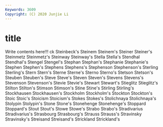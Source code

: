 ```yaml
---
Keywords: 3609
Copyright: (C) 2020 Junjie Li
---
```


# title

Write contents here!!!
ck
Steinbeck's 
Steinem 
Steinem's 
Steiner 
Steiner's 
Steinmetz 
Steinmetz's 
Steinway 
Steinway's 
Stella
Stella's 
Stendhal 
Stendhal's 
Stengel 
Stengel's 
Stephan 
Stephan's 
Stephanie 
Stephanie's 
Stephen
Stephen's 
Stephens 
Stephens's 
Stephenson 
Stephenson's 
Sterling 
Sterling's 
Stern 
Stern's 
Sterne
Sterne's 
Sterno 
Sterno's 
Stetson 
Stetson's 
Steuben 
Steuben's 
Steve 
Steve's 
Steven
Steven's 
Stevens 
Stevens's 
Stevenson 
Stevenson's 
Stevie 
Stevie's 
Stewart 
Stewart's 
Stieglitz
Stieglitz's 
Stilton 
Stilton's 
Stimson 
Stimson's 
Stine 
Stine's 
Stirling 
Stirling's 
Stockhausen
Stockhausen's 
Stockholm 
Stockholm's 
Stockton 
Stockton's 
Stoic 
Stoic's 
Stoicism 
Stoicism's 
Stokes
Stokes's 
Stolichnaya 
Stolichnaya's 
Stolypin 
Stolypin's 
Stone 
Stone's 
Stonehenge 
Stonehenge's 
Stoppard
Stoppard's 
Stout 
Stout's 
Stowe 
Stowe's 
Strabo 
Strabo's 
Stradivarius 
Stradivarius's 
Strasbourg
Strasbourg's 
Strauss 
Strauss's 
Stravinsky 
Stravinsky's 
Streisand 
Streisand's 
Strickland 
Strickland's 

